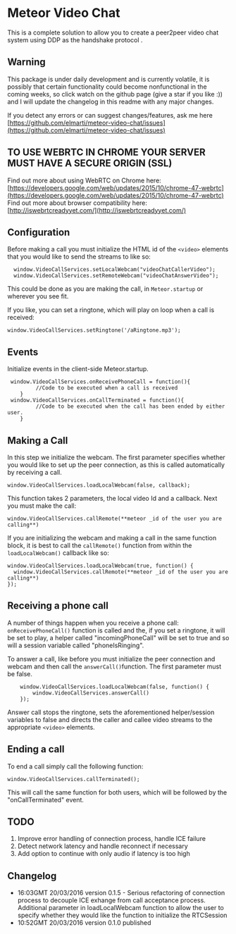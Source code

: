 # Meteor Video Chat

This is a complete solution to allow you to create a peer2peer video chat system using DDP as the handshake protocol . 

## Warning

This package is under daily development and is currently volatile, it is possibly that certain functionality could become nonfunctional in the coming weeks, so click watch on the github page (give a star if you like :)) and I will update the changelog in this readme with any major changes. 

If you detect any errors or can suggest changes/features, ask me here [https://github.com/elmarti/meteor-video-chat/issues](https://github.com/elmarti/meteor-video-chat/issues)

## TO USE WEBRTC IN CHROME YOUR SERVER MUST HAVE A SECURE ORIGIN (SSL)
Find out more about using WebRTC on Chrome here:
[https://developers.google.com/web/updates/2015/10/chrome-47-webrtc](https://developers.google.com/web/updates/2015/10/chrome-47-webrtc) 
Find out more about browser compatibility here:  [http://iswebrtcreadyyet.com/](http://iswebrtcreadyyet.com/)


## Configuration
Before making a call you must initialize the HTML id of the `<video>` elements that you would like to send the streams to like so: 

      window.VideoCallServices.setLocalWebcam("videoChatCallerVideo");
      window.VideoCallServices.setRemoteWebcam("videoChatAnswerVideo");
      
This could be done as you are making the call, in `Meteor.startup` or wherever you see fit.

If you like, you can set a ringtone, which will play on loop when a call is received:

    window.VideoCallServices.setRingtone('/aRingtone.mp3');

## Events
Initialize events in the client-side Meteor.startup.

     window.VideoCallServices.onReceivePhoneCall = function(){
    	     //Code to be executed when a call is received
        }
     window.VideoCallServices.onCallTerminated = function(){
		     //Code to be executed when the call has been ended by either user. 
	    }

## Making a Call
In this step we initialize the webcam. The first parameter specifies whether you would like to set up the peer connection, as this is called automatically by receiving a call. 

    window.VideoCallServices.loadLocalWebcam(false, callback);
This function takes 2 parameters, the local video Id and a callback. 
Next you must make the call: 

    window.VideoCallServices.callRemote(**meteor _id of the user you are calling**)
If you are initializing the webcam and making a call in the same function block, it is best to call the `callRemote()` function from within the `loadLocalWebcam()` callback like so: 

    window.VideoCallServices.loadLocalWebcam(true, function() {
      window.VideoCallServices.callRemote(**meteor _id of the user you are calling**)
    });
## Receiving a phone call
A number of things happen when you receive a phone call: `onReceivePhoneCall()` function is called and the, if you set a ringtone, it will be set to play, a helper called "incomingPhoneCall" will be set to true and so will a session variable called "phoneIsRinging". 

To answer a call, like before you must initialize the peer connection and webcam and then call the `answerCall()`function. The first parameter must be false. 

        window.VideoCallServices.loadLocalWebcam(false, function() {
	        window.VideoCallServices.answerCall()
	    });
Answer call stops the ringtone, sets the aforementioned helper/session variables to false and directs the caller and callee video streams to the appropriate `<video>` elements. 

## Ending a call
To end a call simply call the following function: 

    window.VideoCallServices.callTerminated();
This will call the same function for both users, which will be followed by the "onCallTerminated" event. 

## TODO
 1. Improve error handling of connection process, handle ICE failure
 2. Detect network latency and handle reconnect if necessary
 3. Add option to continue with only audio if latency is too high

## Changelog

 - 16:03GMT 20/03/2016 version 0.1.5 - Serious refactoring of connection process to decouple ICE exhange from call acceptance process. Additional parameter in loadLocalWebcam function to allow the user to specify whether they would like the function to initialize the RTCSession
 - 10:52GMT 20/03/2016 version 0.1.0 published